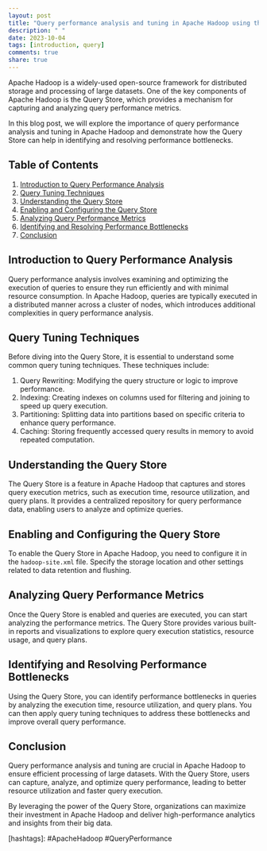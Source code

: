 ```yaml
---
layout: post
title: "Query performance analysis and tuning in Apache Hadoop using the Query Store"
description: " "
date: 2023-10-04
tags: [introduction, query]
comments: true
share: true
---
```


Apache Hadoop is a widely-used open-source framework for distributed storage and processing of large datasets. One of the key components of Apache Hadoop is the Query Store, which provides a mechanism for capturing and analyzing query performance metrics.

In this blog post, we will explore the importance of query performance analysis and tuning in Apache Hadoop and demonstrate how the Query Store can help in identifying and resolving performance bottlenecks.

## Table of Contents
1. [Introduction to Query Performance Analysis](#introduction-to-query-performance-analysis)
2. [Query Tuning Techniques](#query-tuning-techniques)
3. [Understanding the Query Store](#understanding-the-query-store)
4. [Enabling and Configuring the Query Store](#enabling-and-configuring-the-query-store)
5. [Analyzing Query Performance Metrics](#analyzing-query-performance-metrics)
6. [Identifying and Resolving Performance Bottlenecks](#identifying-and-resolving-performance-bottlenecks)
7. [Conclusion](#conclusion)

## Introduction to Query Performance Analysis

Query performance analysis involves examining and optimizing the execution of queries to ensure they run efficiently and with minimal resource consumption. In Apache Hadoop, queries are typically executed in a distributed manner across a cluster of nodes, which introduces additional complexities in query performance analysis.

## Query Tuning Techniques

Before diving into the Query Store, it is essential to understand some common query tuning techniques. These techniques include:

1. Query Rewriting: Modifying the query structure or logic to improve performance.
2. Indexing: Creating indexes on columns used for filtering and joining to speed up query execution.
3. Partitioning: Splitting data into partitions based on specific criteria to enhance query performance.
4. Caching: Storing frequently accessed query results in memory to avoid repeated computation.

## Understanding the Query Store

The Query Store is a feature in Apache Hadoop that captures and stores query execution metrics, such as execution time, resource utilization, and query plans. It provides a centralized repository for query performance data, enabling users to analyze and optimize queries.

## Enabling and Configuring the Query Store

To enable the Query Store in Apache Hadoop, you need to configure it in the `hadoop-site.xml` file. Specify the storage location and other settings related to data retention and flushing.

## Analyzing Query Performance Metrics

Once the Query Store is enabled and queries are executed, you can start analyzing the performance metrics. The Query Store provides various built-in reports and visualizations to explore query execution statistics, resource usage, and query plans.

## Identifying and Resolving Performance Bottlenecks

Using the Query Store, you can identify performance bottlenecks in queries by analyzing the execution time, resource utilization, and query plans. You can then apply query tuning techniques to address these bottlenecks and improve overall query performance.

## Conclusion

Query performance analysis and tuning are crucial in Apache Hadoop to ensure efficient processing of large datasets. With the Query Store, users can capture, analyze, and optimize query performance, leading to better resource utilization and faster query execution.

By leveraging the power of the Query Store, organizations can maximize their investment in Apache Hadoop and deliver high-performance analytics and insights from their big data. 

\[hashtags\]: #ApacheHadoop #QueryPerformance